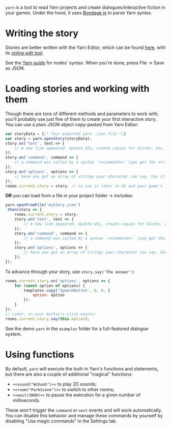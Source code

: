 `yarn` is a tool to read Yarn projects and create dialogues/interactive fiction in your games. Under the hood, it uses [Bondage.js](https://github.com/hylyh/bondage.js) to parse Yarn syntax.

# Writing the story

Stories are better written with the Yarn Editor, which can be found [here](https://github.com/YarnSpinnerTool/YarnEditor), with its [online edit tool](https://yarnspinnertool.github.io/YarnEditor/).

See the [Yarn guide](https://github.com/YarnSpinnerTool/YarnSpinner/blob/master/Documentation/YarnSpinner-Dialogue/Yarn-Syntax.md) for nodes' syntax. When you're done, press File -> Save as JSON.

# Loading stories and working with them

Though there are tons of different methods and parameters to work with, you'll probably use just five of them to create your first interactive story. You can use a plain JSON object copy-pasted from Yarn Editor:

```js
var storyData = {/* Your exported yarn .json file */}
var story = yarn.openStory(storyData);
story.on('text', text => {
    // A new line appeared. Update UIs, create copies for blurbs, etc.
});
story.on('command', command => {
    // a command was called by a syntax `<<command>>` (you get the string without the <<chevrons>>)
});
story.on('options', options => {
    // here you get an array of strings your character can say. Use it to create reply buttons
});
rooms.current.story = story; // to use it later in UI and your game's logic
```

**OR** you can load from a file in your project folder -> includes:

```js
yarn.openFromFile('myStory.json')
.then(story => {
    rooms.current.story = story;
    story.on('text', text => {
        // A new line appeared. Update UIs, create copies for blurbs, etc.
    });
    story.on('command', command => {
        // a command was called by a syntax `<<command>>` (you get the string without the <<chevrons>>)
    });
    story.on('options', options => {
        // here you get an array of strings your character can say. Use it to create reply buttons
    });
});
```

To advance through your story, use `story.say('The answer')`:

```js
rooms.current.story.on('options', options => {
    for (const option of options) {
        templates.copy('SpeechButton', 0, 0, {
            option: option
        });
    }
});
// Later, in your button's click events:
rooms.current.story.say(this.option);
```

See the demo `yarn` in the `examples` folder for a full-featured dialogue system.


# Using functions

By default, `yarn` will execute the built-in Yarn's functions and statements, but there are also a couple of additional "magical" functions:

* `<<sound("Wzhooh")>>` to play 2D sounds;
* `<<room("ParkScene")>>` to switch to other rooms;
* `<<wait(3000)>>` to pause the execution for a given number of milliseconds.

These won't trigger the `command` or `next` events and will work automatically. You can disable this behavior and manage these commands by yourself by disabling "Use magic commands" in the Settings tab.

